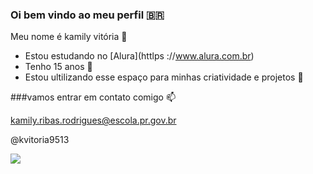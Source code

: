### Oi bem vindo ao meu perfil 🇧🇷

Meu nome é kamily vitória 🌈

- Estou estudando no [Alura](httlps ://www.alura.com.br)
- Tenho 15 anos 🌻
- Estou ultilizando esse espaço para minhas criatividade e projetos 🧠

###vamos entrar em contato comigo 📫

kamily.ribas.rodrigues@escola.pr.gov.br

@kvitoria9513

![](https://media.tenor.com/l1Eq-DOUzqQAAAAM/hi-there.gif)
